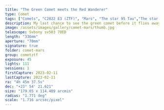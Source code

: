 ```yaml
---
title: "The Green Comet meets the Red Wanderer"
type: Comet
tags: ["Comets", "C2022 E3 (ZTF)", "Mars", "The star 95 Tau","The star τ Tau","94 Tau"]
description: My last chance to see the green comet before it flies away on its 50,000-year orbit was last night. Fortunately, a break in the clouds gave me the chance to capture it in the same field of view as Mars. Here are C/2022 E3 (ZTF) and Mars.
image: /assets/images/gallery/comet-mars/thumb.jpg
telescope: Svbony sv503 70ED
length: "336mm"
aperture: "70mm"
signature: true
folder: comet-mars
group: cometztf
exposure: 45
lights: 111
sessions: 1
firstCapture: 2023-02-11
lastCapture: 2023-02-11
ra: "4h 45m 37.5s"
dec: "+23° 54' 21.621"
size: "179.05 x 114.409 arcmin"
radius: "1.771 deg"
scale: "1.716 arcsec/pixel"
---
```

